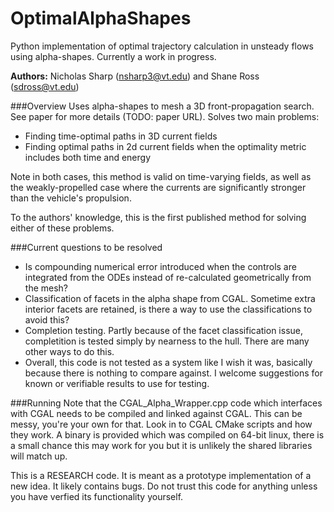 OptimalAlphaShapes
==================

Python implementation of optimal trajectory calculation in unsteady flows using alpha-shapes. Currently a work in progress.

**Authors:** Nicholas Sharp (nsharp3@vt.edu) and Shane Ross (sdross@vt.edu)

###Overview
Uses alpha-shapes to mesh a 3D front-propagation search. See paper for more details (TODO: paper URL). Solves two main problems:

* Finding time-optimal paths in 3D current fields
* Finding optimal paths in 2d current fields when the optimality metric includes both time and energy

Note in both cases, this method is valid on time-varying fields, as well as the weakly-propelled case where the currents are significantly stronger than the vehicle's propulsion.

To the authors' knowledge, this is the first published method for solving either of these problems.

###Current questions to be resolved
* Is compounding numerical error introduced when the controls are integrated from the ODEs instead of re-calculated geometrically from the mesh?
* Classification of facets in the alpha shape from CGAL. Sometime extra interior facets are retained, is there a way to use the classifications to avoid this?
* Completion testing. Partly because of the facet classification issue, completition is tested simply by nearness to the hull. There are many other ways to do this.
* Overall, this code is not tested as a system like I wish it was, basically because there is nothing to compare against. I welcome suggestions for known or verifiable results to use for testing.

###Running
Note that the CGAL_Alpha_Wrapper.cpp code which interfaces with CGAL needs to be compiled and linked against CGAL. This can be messy, you're your own for that. Look in to CGAL CMake scripts and how they work. A binary is provided which was compiled on 64-bit linux, there is a small chance this may work for you but it is unlikely the shared libraries will match up.

This is a RESEARCH code. It is meant as a prototype implementation of a new idea. It likely contains bugs. Do not trust this code for anything unless you have verfied its functionality yourself.
